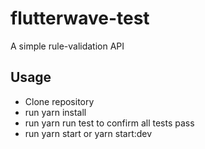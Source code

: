 # flutterwave-test

A simple rule-validation API

## Usage

- Clone repository
- run yarn install
- run yarn run test to confirm all tests pass
- run yarn start or yarn start:dev
